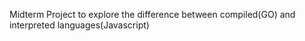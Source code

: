 Midterm Project to explore the difference between compiled(GO) and interpreted languages(Javascript)
